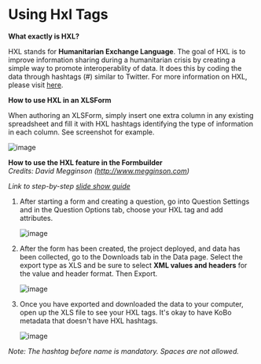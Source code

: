 # Using Hxl Tags

**What exactly is HXL?**

HXL stands for **Humanitarian Exchange Language**. The goal of HXL is to improve information sharing during a humanitarian crisis by creating a simple way to promote interoperablity of data. It does this by coding the data through hashtags (#) similar to Twitter. For more information on HXL, please visit [here](http://hxlstandard.org).

**How to use HXL in an XLSForm**

When authoring an XLSForm, simply insert one extra column in any existing spreadsheet and fill it with HXL hashtags identifying the type of information in each column. See screenshot for example.

![image](/images/hxl/xls.png)

**How to use the HXL feature in the Formbuilder**  
_Credits:  David Megginson (http://www.megginson.com)_

_Link to step-by-step [slide show guide](https://docs.google.com/presentation/d/123bHSkNh4T30CNq0i37IxOLfrqSC-3V_Khtkf6bIdg0/edit#slide=id.p)_ 

1. After starting a form and creating a question, go into Question Settings and in the Question Options tab, choose your HXL tag and add attributes. 

    ![image](/images/hxl/hxl.jpg)
    
2. After the form has been created, the project deployed, and data has been collected, go to the Downloads tab in the Data page. Select the export type as XLS and be sure to select **XML values and headers** for the value and header format. Then Export. 

    ![image](/images/hxl/xml_values.jpg)
    
3. Once you have exported and downloaded the data to your computer, open up the XLS file to see your HXL tags. It's okay to have KoBo metadata that doesn't have HXL hashtags. 

    ![image](/images/hxl/xls_affected.jpg)
    
_Note: The hashtag before name is mandatory. Spaces are not allowed._
